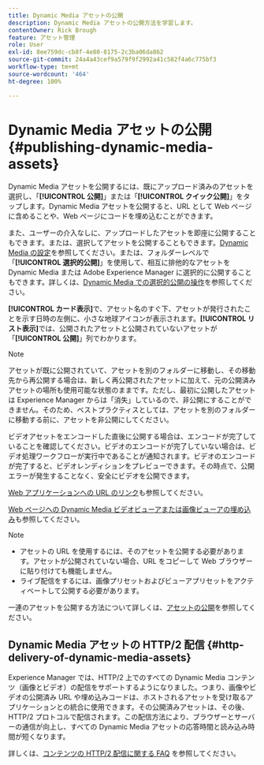```yaml
---
title: Dynamic Media アセットの公開
description: Dynamic Media アセットの公開方法を学習します。
contentOwner: Rick Brough
feature: アセット管理
role: User
exl-id: 8ee759dc-cb8f-4e80-8175-2c3ba06da862
source-git-commit: 24a4a43cef9a579f9f2992a41c582f4a6c775bf3
workflow-type: tm+mt
source-wordcount: '464'
ht-degree: 100%

---
```


# Dynamic Media アセットの公開 {#publishing-dynamic-media-assets}

Dynamic Media アセットを公開するには、既にアップロード済みのアセットを選択し、「**[!UICONTROL 公開]**」または「**[!UICONTROL クイック公開]**」をタップします。Dynamic Media アセットを公開すると、URL として Web ページに含めることや、Web ページにコードを埋め込むことができます。

また、ユーザーの介入なしに、アップロードしたアセットを即座に公開することもできます。または、選択してアセットを公開することもできます。[Dynamic Media の設定](config-dm.md)を参照してください。または、フォルダーレベルで「**[!UICONTROL 選択的公開]**」を使用して、相互に排他的なアセットを Dynamic Media または Adobe Experience Manager に選択的に公開することもできます。詳しくは、[Dynamic Media での選択的公開の操作](/help/assets/dynamic-media/selective-publishing.md)を参照してください。

**[!UICONTROL カード表示]**&#x200B;で、アセット名のすぐ下、アセットが発行されたことを示す日時の左側に、小さな地球アイコンが表示されます。**[!UICONTROL リスト表示]**&#x200B;では、公開されたアセットと公開されていないアセットが「**[!UICONTROL 公開]**」列でわかります。

>[!NOTE]
>
>アセットが既に公開されていて、アセットを別のフォルダーに移動し、その移動先から再公開する場合は、新しく再公開されたアセットに加えて、元の公開済みアセットの場所も使用可能な状態のままです。ただし、最初に公開したアセットは Experience Manager からは「消失」しているので、非公開にすることができません。そのため、ベストプラクティスとしては、アセットを別のフォルダーに移動する前に、アセットを非公開にしてください。

ビデオアセットをエンコードした直後に公開する場合は、エンコードが完了していることを確認してください。ビデオのエンコードが完了していない場合は、ビデオ処理ワークフローが実行中であることが通知されます。ビデオのエンコードが完了すると、ビデオレンディションをプレビューできます。その時点で、公開エラーが発生することなく、安全にビデオを公開できます。

[Web アプリケーションへの URL のリンク](linking-urls-to-yourwebapplication.md)も参照してください。

[Web ページへの Dynamic Media ビデオビューアまたは画像ビューアの埋め込み](embed-code.md)も参照してください。

>[!NOTE]
>
>* アセットの URL を使用するには、そのアセットを公開する必要があります。アセットが公開されていない場合、URL をコピーして Web ブラウザーに貼り付けても機能しません。
>* ライブ配信をするには、画像プリセットおよびビューアプリセットをアクティベートして公開する必要があります。
>



一連のアセットを公開する方法について詳しくは、[アセットの公開](/help/assets/manage-digital-assets.md)を参照してください。

## Dynamic Media アセットの HTTP/2 配信 {#http-delivery-of-dynamic-media-assets}

Experience Manager では、HTTP/2 上でのすべての Dynamic Media コンテンツ（画像とビデオ）の配信をサポートするようになりました。つまり、画像やビデオの公開済み URL や埋め込みコードは、ホストされるアセットを受け取るアプリケーションとの統合に使用できます。その公開済みアセットは、その後、HTTP/2 プロトコルで配信されます。この配信方法により、ブラウザーとサーバーの通信が向上し、すべての Dynamic Media アセットの応答時間と読み込み時間が短くなります。

詳しくは、[コンテンツの HTTP/2 配信に関する FAQ](/help/assets/dynamic-media/http2faq.md) を参照してください。

<!--this md file used to reside under sites-administering-->
